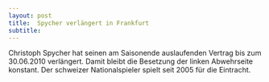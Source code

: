 ```yaml
---
layout: post
title:  Spycher verlängert in Frankfurt
subtitle:  
---
```


Christoph Spycher hat seinen am Saisonende auslaufenden Vertrag bis zum 30.06.2010 verlängert. Damit bleibt die Besetzung der linken Abwehrseite konstant. Der schweizer Nationalspieler spielt seit 2005 für die Eintracht.


